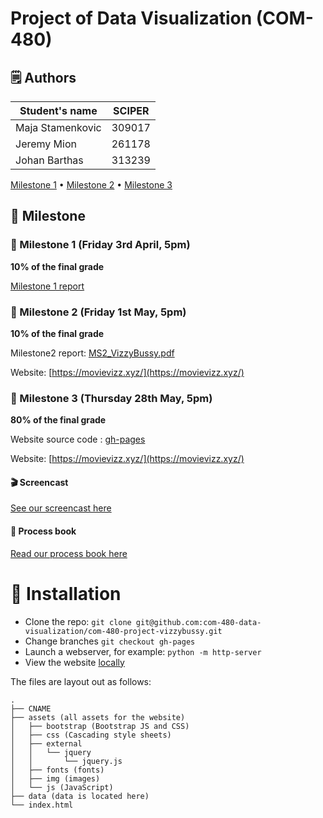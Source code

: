 # Project of Data Visualization (COM-480)
## 🗒️ Authors

| Student's name | SCIPER |
| -------------- | ------ |
| Maja Stamenkovic | 309017 |
| Jeremy Mion | 261178 |
| Johan Barthas | 313239 |

[Milestone 1](#milestone-1-friday-3rd-april-5pm) • [Milestone 2](#milestone-2-friday-1st-may-5pm) • [Milestone 3](#milestone-3-thursday-28th-may-5pm)
## 🎒 Milestone

### 📘 Milestone 1 (Friday 3rd April, 5pm)

**10% of the final grade**

[Milestone 1 report](https://github.com/com-480-data-visualization/com-480-project-vizzybussy/blob/master/milestone1.md)

### 📙 Milestone 2 (Friday 1st May, 5pm)

**10% of the final grade**

Milestone2 report: [MS2_VizzyBussy.pdf](https://github.com/com-480-data-visualization/com-480-project-vizzybussy/blob/master/MS2_VizzyBussy.pdf)

Website: [https://movievizz.xyz/](https://movievizz.xyz/)

### 📗 Milestone 3 (Thursday 28th May, 5pm)

**80% of the final grade**

Website source code : [gh-pages](https://github.com/com-480-data-visualization/com-480-project-vizzybussy/tree/gh-pages)

Website: [https://movievizz.xyz/](https://movievizz.xyz/)

#### 🎬 Screencast

[See our screencast here](https://youtu.be/un4KROlmfZ8)

#### 📖 Process book

[Read our process book here](https://github.com/com-480-data-visualization/com-480-project-vizzybussy/blob/master/process_book.pdf)

# 🚀 Installation

* Clone the repo: `git clone git@github.com:com-480-data-visualization/com-480-project-vizzybussy.git`
* Change branches `git checkout gh-pages`
* Launch a webserver, for example: `python -m http-server`
* View the website [locally](http://127.0.0.1:8000)

The files are layout out as follows:
```
.
├── CNAME
├── assets (all assets for the website)
│   ├── bootstrap (Bootstrap JS and CSS)
│   ├── css (Cascading style sheets)
│   ├── external
│   │   └── jquery
│   │       └── jquery.js
│   ├── fonts (fonts)
│   ├── img (images)
│   └── js (JavaScript)
├── data (data is located here)
└── index.html
```


